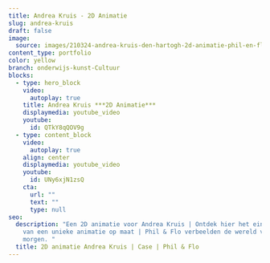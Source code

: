 ```yaml
---
title: Andrea Kruis - 2D Animatie
slug: andrea-kruis
draft: false
image:
  source: images/210324-andrea-kruis-den-hartogh-2d-animatie-phil-en-flo.jpg
content_type: portfolio
color: yellow
branch: onderwijs-kunst-Cultuur
blocks:
  - type: hero_block
    video:
      autoplay: true
    title: Andrea Kruis ***2D Animatie***
    displaymedia: youtube_video
    youtube:
      id: QTkY8qQOV9g
  - type: content_block
    video:
      autoplay: true
    align: center
    displaymedia: youtube_video
    youtube:
      id: UNy6xjN1zsQ
    cta:
      url: ""
      text: ""
      type: null
seo:
  description: "Een 2D animatie voor Andrea Kruis | Ontdek hier het eindresultaat
    van een unieke animatie op maat | Phil & Flo verbeelden de wereld van
    morgen. "
  title: 2D animatie Andrea Kruis | Case | Phil & Flo
---
```

